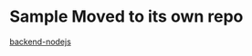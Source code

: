 # Sample Moved to its own repo

[backend-nodejs](https://github.com/Incode-Technologies-Example-Repos/backend-nodejs)